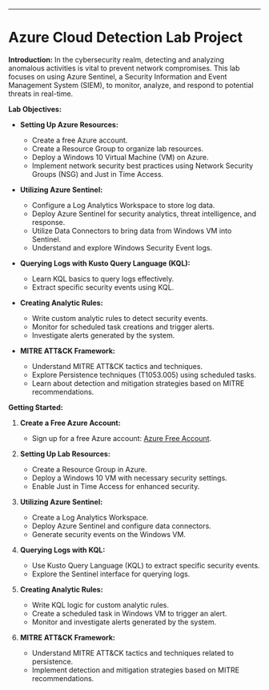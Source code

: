 
---

# Azure Cloud Detection Lab Project

**Introduction:**
In the cybersecurity realm, detecting and analyzing anomalous activities is vital to prevent network compromises. This lab focuses on using Azure Sentinel, a Security Information and Event Management System (SIEM), to monitor, analyze, and respond to potential threats in real-time.

**Lab Objectives:**

- **Setting Up Azure Resources:**
  - Create a free Azure account.
  - Create a Resource Group to organize lab resources.
  - Deploy a Windows 10 Virtual Machine (VM) on Azure.
  - Implement network security best practices using Network Security Groups (NSG) and Just in Time Access.

- **Utilizing Azure Sentinel:**
  - Configure a Log Analytics Workspace to store log data.
  - Deploy Azure Sentinel for security analytics, threat intelligence, and response.
  - Utilize Data Connectors to bring data from Windows VM into Sentinel.
  - Understand and explore Windows Security Event logs.

- **Querying Logs with Kusto Query Language (KQL):**
  - Learn KQL basics to query logs effectively.
  - Extract specific security events using KQL.

- **Creating Analytic Rules:**
  - Write custom analytic rules to detect security events.
  - Monitor for scheduled task creations and trigger alerts.
  - Investigate alerts generated by the system.

- **MITRE ATT&CK Framework:**
  - Understand MITRE ATT&CK tactics and techniques.
  - Explore Persistence techniques (T1053.005) using scheduled tasks.
  - Learn about detection and mitigation strategies based on MITRE recommendations.

**Getting Started:**
1. **Create a Free Azure Account:**
   - Sign up for a free Azure account: [Azure Free Account](https://azure.microsoft.com/en-us/free/).

2. **Setting Up Lab Resources:**
   - Create a Resource Group in Azure.
   - Deploy a Windows 10 VM with necessary security settings.
   - Enable Just in Time Access for enhanced security.

3. **Utilizing Azure Sentinel:**
   - Create a Log Analytics Workspace.
   - Deploy Azure Sentinel and configure data connectors.
   - Generate security events on the Windows VM.

4. **Querying Logs with KQL:**
   - Use Kusto Query Language (KQL) to extract specific security events.
   - Explore the Sentinel interface for querying logs.

5. **Creating Analytic Rules:**
   - Write KQL logic for custom analytic rules.
   - Create a scheduled task in Windows VM to trigger an alert.
   - Monitor and investigate alerts generated by the system.

6. **MITRE ATT&CK Framework:**
   - Understand MITRE ATT&CK tactics and techniques related to persistence.
   - Implement detection and mitigation strategies based on MITRE recommendations.

